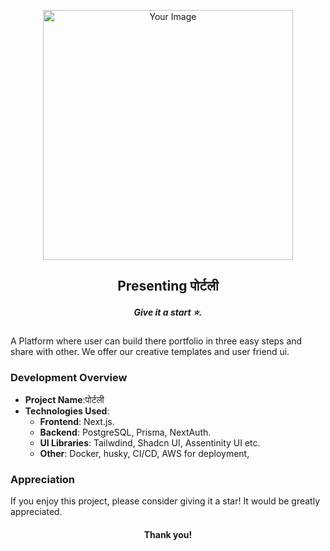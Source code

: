 <p align="center">
  <img src="https://images.unsplash.com/photo-1497290756760-23ac55edf36f?q=80&w=2400&auto=format&fit=crop&ixlib=rb-4.0.3&ixid=M3wxMjA3fDB8MHxwaG90by1wYWdlfHx8fGVufDB8fHx8fA%3D%3D" alt="Your Image" width="400" />
</p>
 <h2 align="center">Presenting पोर्टली </h2>
 <h5 align="center">Give it a start ⭐️.</h5>
A Platform where user can build there portfolio in three easy steps and share with other. We offer our creative templates and user friend ui.

### Development Overview

- **Project Name**:पोर्टली
- **Technologies Used**:
  - **Frontend**: Next.js.
  - **Backend**: PostgreSQL, Prisma, NextAuth.
  - **UI Libraries**: Tailwdind, Shadcn UI, Assentinity UI etc.
  - **Other**: Docker, husky, CI/CD, AWS for deployment,

### Appreciation

If you enjoy this project, please consider giving it a star! It would be greatly appreciated.

<h4 align="center">Thank you!</h4>

